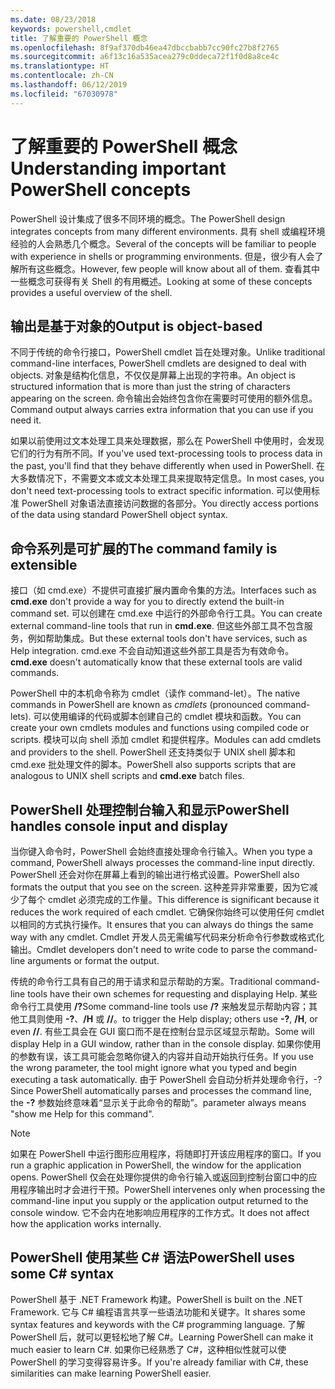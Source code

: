```yaml
---
ms.date: 08/23/2018
keywords: powershell,cmdlet
title: 了解重要的 PowerShell 概念
ms.openlocfilehash: 8f9af370db46ea47dbccbabb7cc90fc27b8f2765
ms.sourcegitcommit: a6f13c16a535acea279c0ddeca72f1f0d8a8ce4c
ms.translationtype: HT
ms.contentlocale: zh-CN
ms.lasthandoff: 06/12/2019
ms.locfileid: "67030978"
---
```

# <a name="understanding-important-powershell-concepts"></a><span data-ttu-id="a38a1-103">了解重要的 PowerShell 概念</span><span class="sxs-lookup"><span data-stu-id="a38a1-103">Understanding important PowerShell concepts</span></span>

<span data-ttu-id="a38a1-104">PowerShell 设计集成了很多不同环境的概念。</span><span class="sxs-lookup"><span data-stu-id="a38a1-104">The PowerShell design integrates concepts from many different environments.</span></span> <span data-ttu-id="a38a1-105">具有 shell 或编程环境经验的人会熟悉几个概念。</span><span class="sxs-lookup"><span data-stu-id="a38a1-105">Several of the concepts will be familiar to people with experience in shells or programming environments.</span></span> <span data-ttu-id="a38a1-106">但是，很少有人会了解所有这些概念。</span><span class="sxs-lookup"><span data-stu-id="a38a1-106">However, few people will know about all of them.</span></span> <span data-ttu-id="a38a1-107">查看其中一些概念可获得有关 Shell 的有用概述。</span><span class="sxs-lookup"><span data-stu-id="a38a1-107">Looking at some of these concepts provides a useful overview of the shell.</span></span>

## <a name="output-is-object-based"></a><span data-ttu-id="a38a1-108">输出是基于对象的</span><span class="sxs-lookup"><span data-stu-id="a38a1-108">Output is object-based</span></span>

<span data-ttu-id="a38a1-109">不同于传统的命令行接口，PowerShell cmdlet 旨在处理对象。</span><span class="sxs-lookup"><span data-stu-id="a38a1-109">Unlike traditional command-line interfaces, PowerShell cmdlets are designed to deal with objects.</span></span>
<span data-ttu-id="a38a1-110">对象是结构化信息，不仅仅是屏幕上出现的字符串。</span><span class="sxs-lookup"><span data-stu-id="a38a1-110">An object is structured information that is more than just the string of characters appearing on the screen.</span></span> <span data-ttu-id="a38a1-111">命令输出会始终包含你在需要时可使用的额外信息。</span><span class="sxs-lookup"><span data-stu-id="a38a1-111">Command output always carries extra information that you can use if you need it.</span></span>

<span data-ttu-id="a38a1-112">如果以前使用过文本处理工具来处理数据，那么在 PowerShell 中使用时，会发现它们的行为有所不同。</span><span class="sxs-lookup"><span data-stu-id="a38a1-112">If you've used text-processing tools to process data in the past, you'll find that they behave differently when used in PowerShell.</span></span> <span data-ttu-id="a38a1-113">在大多数情况下，不需要文本或文本处理工具来提取特定信息。</span><span class="sxs-lookup"><span data-stu-id="a38a1-113">In most cases, you don't need text-processing tools to extract specific information.</span></span> <span data-ttu-id="a38a1-114">可以使用标准 PowerShell 对象语法直接访问数据的各部分。</span><span class="sxs-lookup"><span data-stu-id="a38a1-114">You directly access portions of the data using standard PowerShell object syntax.</span></span>

## <a name="the-command-family-is-extensible"></a><span data-ttu-id="a38a1-115">命令系列是可扩展的</span><span class="sxs-lookup"><span data-stu-id="a38a1-115">The command family is extensible</span></span>

<span data-ttu-id="a38a1-116">接口（如 cmd.exe）不提供可直接扩展内置命令集的方法。</span><span class="sxs-lookup"><span data-stu-id="a38a1-116">Interfaces such as **cmd.exe** don't provide a way for you to directly extend the built-in command set.</span></span> <span data-ttu-id="a38a1-117">可以创建在 cmd.exe 中运行的外部命令行工具。</span><span class="sxs-lookup"><span data-stu-id="a38a1-117">You can create external command-line tools that run in **cmd.exe**.</span></span> <span data-ttu-id="a38a1-118">但这些外部工具不包含服务，例如帮助集成。</span><span class="sxs-lookup"><span data-stu-id="a38a1-118">But these external tools don't have services, such as Help integration.</span></span> <span data-ttu-id="a38a1-119">cmd.exe 不会自动知道这些外部工具是否为有效命令。</span><span class="sxs-lookup"><span data-stu-id="a38a1-119">**cmd.exe** doesn't automatically know that these external tools are valid commands.</span></span>

<span data-ttu-id="a38a1-120">PowerShell 中的本机命令称为 cmdlet（读作 command-let）。</span><span class="sxs-lookup"><span data-stu-id="a38a1-120">The native commands in PowerShell are known as *cmdlets* (pronounced command-lets).</span></span> <span data-ttu-id="a38a1-121">可以使用编译的代码或脚本创建自己的 cmdlet 模块和函数。</span><span class="sxs-lookup"><span data-stu-id="a38a1-121">You can create your own cmdlets modules and functions using compiled code or scripts.</span></span> <span data-ttu-id="a38a1-122">模块可以向 shell 添加 cmdlet 和提供程序。</span><span class="sxs-lookup"><span data-stu-id="a38a1-122">Modules can add cmdlets and providers to the shell.</span></span> <span data-ttu-id="a38a1-123">PowerShell 还支持类似于 UNIX shell 脚本和 cmd.exe 批处理文件的脚本。</span><span class="sxs-lookup"><span data-stu-id="a38a1-123">PowerShell also supports scripts that are analogous to UNIX shell scripts and **cmd.exe** batch files.</span></span>

## <a name="powershell-handles-console-input-and-display"></a><span data-ttu-id="a38a1-124">PowerShell 处理控制台输入和显示</span><span class="sxs-lookup"><span data-stu-id="a38a1-124">PowerShell handles console input and display</span></span>

<span data-ttu-id="a38a1-125">当你键入命令时，PowerShell 会始终直接处理命令行输入。</span><span class="sxs-lookup"><span data-stu-id="a38a1-125">When you type a command, PowerShell always processes the command-line input directly.</span></span> <span data-ttu-id="a38a1-126">PowerShell 还会对你在屏幕上看到的输出进行格式设置。</span><span class="sxs-lookup"><span data-stu-id="a38a1-126">PowerShell also formats the output that you see on the screen.</span></span> <span data-ttu-id="a38a1-127">这种差异非常重要，因为它减少了每个 cmdlet 必须完成的工作量。</span><span class="sxs-lookup"><span data-stu-id="a38a1-127">This difference is significant because it reduces the work required of each cmdlet.</span></span> <span data-ttu-id="a38a1-128">它确保你始终可以使用任何 cmdlet 以相同的方式执行操作。</span><span class="sxs-lookup"><span data-stu-id="a38a1-128">It ensures that you can always do things the same way with any cmdlet.</span></span> <span data-ttu-id="a38a1-129">Cmdlet 开发人员无需编写代码来分析命令行参数或格式化输出。</span><span class="sxs-lookup"><span data-stu-id="a38a1-129">Cmdlet developers don't need to write code to parse the command-line arguments or format the output.</span></span>

<span data-ttu-id="a38a1-130">传统的命令行工具有自己的用于请求和显示帮助的方案。</span><span class="sxs-lookup"><span data-stu-id="a38a1-130">Traditional command-line tools have their own schemes for requesting and displaying Help.</span></span> <span data-ttu-id="a38a1-131">某些命令行工具使用 **/?**</span><span class="sxs-lookup"><span data-stu-id="a38a1-131">Some command-line tools use **/?**</span></span> <span data-ttu-id="a38a1-132">来触发显示帮助内容；其他工具则使用 **-?**、**/H** 或 **//**。</span><span class="sxs-lookup"><span data-stu-id="a38a1-132">to trigger the Help display; others use **-?**, **/H**, or even **//**.</span></span> <span data-ttu-id="a38a1-133">有些工具会在 GUI 窗口而不是在控制台显示区域显示帮助。</span><span class="sxs-lookup"><span data-stu-id="a38a1-133">Some will display Help in a GUI window, rather than in the console display.</span></span> <span data-ttu-id="a38a1-134">如果你使用的参数有误，该工具可能会忽略你键入的内容并自动开始执行任务。</span><span class="sxs-lookup"><span data-stu-id="a38a1-134">If you use the wrong parameter, the tool might ignore what you typed and begin executing a task automatically.</span></span>
<span data-ttu-id="a38a1-135">由于 PowerShell 会自动分析并处理命令行，-? </span><span class="sxs-lookup"><span data-stu-id="a38a1-135">Since PowerShell automatically parses and processes the command line, the **-?**</span></span> <span data-ttu-id="a38a1-136">参数始终意味着“显示关于此命令的帮助”。</span><span class="sxs-lookup"><span data-stu-id="a38a1-136">parameter always means "show me Help for this command".</span></span>

> [!NOTE]
> <span data-ttu-id="a38a1-137">如果在 PowerShell 中运行图形应用程序，将随即打开该应用程序的窗口。</span><span class="sxs-lookup"><span data-stu-id="a38a1-137">If you run a graphic application in PowerShell, the window for the application opens.</span></span>
> <span data-ttu-id="a38a1-138">PowerShell 仅会在处理你提供的命令行输入或返回到控制台窗口中的应用程序输出时才会进行干预。</span><span class="sxs-lookup"><span data-stu-id="a38a1-138">PowerShell intervenes only when processing the command-line input you supply or the application output returned to the console window.</span></span> <span data-ttu-id="a38a1-139">它不会内在地影响应用程序的工作方式。</span><span class="sxs-lookup"><span data-stu-id="a38a1-139">It does not affect how the application works internally.</span></span>

## <a name="powershell-uses-some-c-syntax"></a><span data-ttu-id="a38a1-140">PowerShell 使用某些 C# 语法</span><span class="sxs-lookup"><span data-stu-id="a38a1-140">PowerShell uses some C# syntax</span></span>

<span data-ttu-id="a38a1-141">PowerShell 基于 .NET Framework 构建。</span><span class="sxs-lookup"><span data-stu-id="a38a1-141">PowerShell is built on the .NET Framework.</span></span> <span data-ttu-id="a38a1-142">它与 C# 编程语言共享一些语法功能和关键字。</span><span class="sxs-lookup"><span data-stu-id="a38a1-142">It shares some syntax features and keywords with the C# programming language.</span></span> <span data-ttu-id="a38a1-143">了解 PowerShell 后，就可以更轻松地了解 C#。</span><span class="sxs-lookup"><span data-stu-id="a38a1-143">Learning PowerShell can make it much easier to learn C#.</span></span> <span data-ttu-id="a38a1-144">如果你已经熟悉了 C#，这种相似性就可以使 PowerShell 的学习变得容易许多。</span><span class="sxs-lookup"><span data-stu-id="a38a1-144">If you're already familiar with C#, these similarities can make learning PowerShell easier.</span></span>
